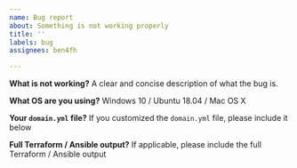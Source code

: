 ```yaml
---
name: Bug report
about: Something is not working properly
title: ''
labels: bug
assignees: ben4fh

---
```


**What is not working?**
A clear and concise description of what the bug is.

**What OS are you using?**
Windows 10 / Ubuntu 18.04 / Mac OS X

**Your `domain.yml` file?**
If you customized the `domain.yml` file, please include it below

**Full Terraform / Ansible output?**
If applicable, please include the full Terraform / Ansible output
